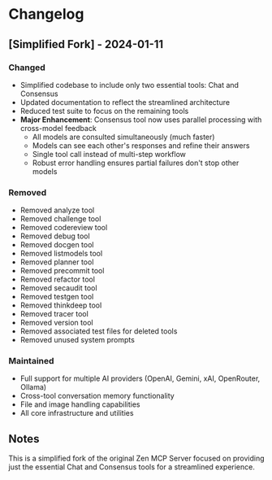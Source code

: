 # Changelog

## [Simplified Fork] - 2024-01-11

### Changed
- Simplified codebase to include only two essential tools: Chat and Consensus
- Updated documentation to reflect the streamlined architecture
- Reduced test suite to focus on the remaining tools
- **Major Enhancement**: Consensus tool now uses parallel processing with cross-model feedback
  - All models are consulted simultaneously (much faster)
  - Models can see each other's responses and refine their answers
  - Single tool call instead of multi-step workflow
  - Robust error handling ensures partial failures don't stop other models

### Removed
- Removed analyze tool
- Removed challenge tool
- Removed codereview tool
- Removed debug tool
- Removed docgen tool
- Removed listmodels tool
- Removed planner tool
- Removed precommit tool
- Removed refactor tool
- Removed secaudit tool
- Removed testgen tool
- Removed thinkdeep tool
- Removed tracer tool
- Removed version tool
- Removed associated test files for deleted tools
- Removed unused system prompts

### Maintained
- Full support for multiple AI providers (OpenAI, Gemini, xAI, OpenRouter, Ollama)
- Cross-tool conversation memory functionality
- File and image handling capabilities
- All core infrastructure and utilities

## Notes

This is a simplified fork of the original Zen MCP Server focused on providing just the essential Chat and Consensus tools for a streamlined experience.